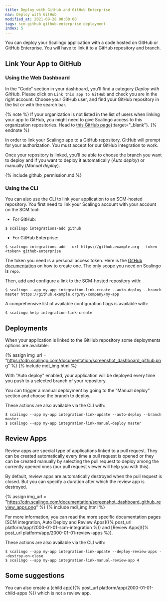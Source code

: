 ```yaml
---
title: Deploy with GitHub and GitHub Enterprise
nav: Deploy with GitHub
modified_at: 2021-09-28 00:00:00
tags: scm github github-enterprise deployment
index: 5
---
```


You can deploy your Scalingo application with a code hosted on GitHub or GitHub
Enterprise. You will have to link it to a GitHub repository and branch.

## Link Your App to GitHub

### Using the Web Dashboard

In the "Code" section in your dashboard, you'll find a category *Deploy with
GitHub*. Please click on `Link this app to GitHub` and check you are in the
right account. Choose your GitHub user, and find your GitHub repository in the
list or with the search bar.

{% note %}
If your organization is not listed in the list of users when linking your app to
GitHub, you might need to give Scalingo access to this organization
repositories. Head to [this GitHub
page](https://github.com/settings/connections/applications/dce5163f63352f1a4d45){:target="_blank"}.
{% endnote %}

In order to link your Scalingo app to a GitHub repository, GitHub will prompt
for your authorization. You must accept for our GitHub integration to work.

Once your repository is linked, you'll be able to choose the branch you want to
deploy and if you want to deploy it automatically (*Auto deploy*) or manually
(*Manual deploy*).

{% include github_permission.md %}

### Using the CLI

You can also use the CLI to link your application to an SCM-hosted repository.
You first need to link your Scalingo account with your account on the SCM tool:

* For GitHub:

```
$ scalingo integrations-add github
```

* For GitHub Enterprise:

```
$ scalingo integrations-add --url https://github.example.org --token <token> github-enterprise
```

The token you need is a personal access token. Here is the [GitHub
documentation](https://help.github.com/articles/creating-a-personal-access-token-for-the-command-line)
on how to create one. The only scope you need on Scalingo is `repo`.

Then, add and configure a link to the SCM-hosted repository with:

```
$ scalingo --app my-app integration-link-create --auto-deploy --branch master https://github.example.org/my-company/my-app
```

A comprehensive list of available configuration flags is available with:

```
$ scalingo help integration-link-create
```

## Deployments

When your application is linked to the GitHub repository some deployments
options are available:

{% assign img_url = "https://cdn.scalingo.com/documentation/screenshot_dashboard_github.png" %}
{% include mdl_img.html %}

With "Auto deploy" enabled, your application will be deployed every time you
push to a selected branch of your repository.

You can trigger a manual deployment by going to the "Manual deploy" section and
choose the branch to deploy.

These actions are also available via the CLI with:

```
$ scalingo --app my-app integration-link-update --auto-deploy --branch master
$ scalingo --app my-app integration-link-manual-deploy master
```

## Review Apps

Review apps are special type of applications linked to a pull request.  They can
be created automatically every time a pull request is opened or they can be
created manually by selecting the pull request to deploy among the currently
opened ones (our pull request viewer will help you with this).

By default, review apps are automatically destroyed when the pull request is
closed. But you can specify a duration after which the review app is destroyed.

{% assign img_url = "https://cdn.scalingo.com/documentation/screenshot_dashboard_github_review_apps.png" %}
{% include mdl_img.html %}

For more information, you can read the more specific documentation pages [SCM
integration, Auto Deploy and Review Apps]({% post_url
platform/app/2000-01-01-scm-integration %}) and [Review Apps]({% post_url
platform/app/2000-01-01-review-apps %}).

These actions are also available via the CLI with:

```
$ scalingo --app my-app integration-link-update --deploy-review-apps --destroy-on-close
$ scalingo --app my-app integration-link-manual-review-app 4
```

## Some suggestions

You can also create a [child app]({% post_url platform/app/2000-01-01-child-apps
%}) which is not a review app.
